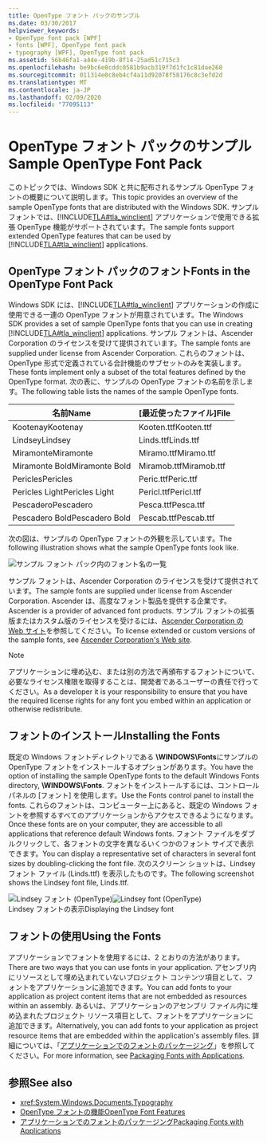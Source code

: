 ```yaml
---
title: OpenType フォント パックのサンプル
ms.date: 03/30/2017
helpviewer_keywords:
- OpenType font pack [WPF]
- fonts [WPF], OpenType font pack
- typography [WPF], OpenType font pack
ms.assetid: 56b46fa1-a44e-419b-8f14-25ad51c715c3
ms.openlocfilehash: be9bc6e0cddc0581b9acb319f7d1fc1c81dae268
ms.sourcegitcommit: 011314e0c8eb4cf4a11d92078f58176c8c3efd2d
ms.translationtype: MT
ms.contentlocale: ja-JP
ms.lasthandoff: 02/09/2020
ms.locfileid: "77095113"
---
```

# <a name="sample-opentype-font-pack"></a><span data-ttu-id="50e3d-102">OpenType フォント パックのサンプル</span><span class="sxs-lookup"><span data-stu-id="50e3d-102">Sample OpenType Font Pack</span></span>
<span data-ttu-id="50e3d-103">このトピックでは、Windows SDK と共に配布されるサンプル OpenType フォントの概要について説明します。</span><span class="sxs-lookup"><span data-stu-id="50e3d-103">This topic provides an overview of the sample OpenType fonts that are distributed with the Windows SDK.</span></span> <span data-ttu-id="50e3d-104">サンプルフォントでは、[!INCLUDE[TLA#tla_winclient](../../../../includes/tlasharptla-winclient-md.md)] アプリケーションで使用できる拡張 OpenType 機能がサポートされています。</span><span class="sxs-lookup"><span data-stu-id="50e3d-104">The sample fonts support extended OpenType features that can be used by [!INCLUDE[TLA#tla_winclient](../../../../includes/tlasharptla-winclient-md.md)] applications.</span></span>  

<a name="overview"></a>   
## <a name="fonts-in-the-opentype-font-pack"></a><span data-ttu-id="50e3d-105">OpenType フォント パックのフォント</span><span class="sxs-lookup"><span data-stu-id="50e3d-105">Fonts in the OpenType Font Pack</span></span>  
 <span data-ttu-id="50e3d-106">Windows SDK には、[!INCLUDE[TLA#tla_winclient](../../../../includes/tlasharptla-winclient-md.md)] アプリケーションの作成に使用できる一連の OpenType フォントが用意されています。</span><span class="sxs-lookup"><span data-stu-id="50e3d-106">The Windows SDK provides a set of sample OpenType fonts that you can use in creating [!INCLUDE[TLA#tla_winclient](../../../../includes/tlasharptla-winclient-md.md)] applications.</span></span> <span data-ttu-id="50e3d-107">サンプル フォントは、Ascender Corporation のライセンスを受けて提供されています。</span><span class="sxs-lookup"><span data-stu-id="50e3d-107">The sample fonts are supplied under license from Ascender Corporation.</span></span> <span data-ttu-id="50e3d-108">これらのフォントは、OpenType 形式で定義されている合計機能のサブセットのみを実装します。</span><span class="sxs-lookup"><span data-stu-id="50e3d-108">These fonts implement only a subset of the total features defined by the OpenType format.</span></span> <span data-ttu-id="50e3d-109">次の表に、サンプルの OpenType フォントの名前を示します。</span><span class="sxs-lookup"><span data-stu-id="50e3d-109">The following table lists the names of the sample OpenType fonts.</span></span>  
  
|<span data-ttu-id="50e3d-110">**名前**</span><span class="sxs-lookup"><span data-stu-id="50e3d-110">**Name**</span></span>|<span data-ttu-id="50e3d-111">**[最近使ったファイル]**</span><span class="sxs-lookup"><span data-stu-id="50e3d-111">**File**</span></span>|  
|--------------|--------------|  
|<span data-ttu-id="50e3d-112">Kootenay</span><span class="sxs-lookup"><span data-stu-id="50e3d-112">Kootenay</span></span>|<span data-ttu-id="50e3d-113">Kooten.ttf</span><span class="sxs-lookup"><span data-stu-id="50e3d-113">Kooten.ttf</span></span>|  
|<span data-ttu-id="50e3d-114">Lindsey</span><span class="sxs-lookup"><span data-stu-id="50e3d-114">Lindsey</span></span>|<span data-ttu-id="50e3d-115">Linds.ttf</span><span class="sxs-lookup"><span data-stu-id="50e3d-115">Linds.ttf</span></span>|  
|<span data-ttu-id="50e3d-116">Miramonte</span><span class="sxs-lookup"><span data-stu-id="50e3d-116">Miramonte</span></span>|<span data-ttu-id="50e3d-117">Miramo.ttf</span><span class="sxs-lookup"><span data-stu-id="50e3d-117">Miramo.ttf</span></span>|  
|<span data-ttu-id="50e3d-118">Miramonte Bold</span><span class="sxs-lookup"><span data-stu-id="50e3d-118">Miramonte Bold</span></span>|<span data-ttu-id="50e3d-119">Miramob.ttf</span><span class="sxs-lookup"><span data-stu-id="50e3d-119">Miramob.ttf</span></span>|  
|<span data-ttu-id="50e3d-120">Pericles</span><span class="sxs-lookup"><span data-stu-id="50e3d-120">Pericles</span></span>|<span data-ttu-id="50e3d-121">Peric.ttf</span><span class="sxs-lookup"><span data-stu-id="50e3d-121">Peric.ttf</span></span>|  
|<span data-ttu-id="50e3d-122">Pericles Light</span><span class="sxs-lookup"><span data-stu-id="50e3d-122">Pericles Light</span></span>|<span data-ttu-id="50e3d-123">Pericl.ttf</span><span class="sxs-lookup"><span data-stu-id="50e3d-123">Pericl.ttf</span></span>|  
|<span data-ttu-id="50e3d-124">Pescadero</span><span class="sxs-lookup"><span data-stu-id="50e3d-124">Pescadero</span></span>|<span data-ttu-id="50e3d-125">Pesca.ttf</span><span class="sxs-lookup"><span data-stu-id="50e3d-125">Pesca.ttf</span></span>|  
|<span data-ttu-id="50e3d-126">Pescadero Bold</span><span class="sxs-lookup"><span data-stu-id="50e3d-126">Pescadero Bold</span></span>|<span data-ttu-id="50e3d-127">Pescab.ttf</span><span class="sxs-lookup"><span data-stu-id="50e3d-127">Pescab.ttf</span></span>|  
  
 <span data-ttu-id="50e3d-128">次の図は、サンプルの OpenType フォントの外観を示しています。</span><span class="sxs-lookup"><span data-stu-id="50e3d-128">The following illustration shows what the sample OpenType fonts look like.</span></span>  
  
 ![サンプル フォント パック内のフォント名の一覧](./media/sample-opentype-font-pack/font-names-sample-pack.gif)  
  
 <span data-ttu-id="50e3d-130">サンプル フォントは、Ascender Corporation のライセンスを受けて提供されています。</span><span class="sxs-lookup"><span data-stu-id="50e3d-130">The sample fonts are supplied under license from Ascender Corporation.</span></span> <span data-ttu-id="50e3d-131">Ascender は、高度なフォント製品を提供する企業です。</span><span class="sxs-lookup"><span data-stu-id="50e3d-131">Ascender is a provider of advanced font products.</span></span> <span data-ttu-id="50e3d-132">サンプル フォントの拡張版またはカスタム版のライセンスを受けるには、[Ascender Corporation の Web サイト](https://www.monotype.com/)を参照してください。</span><span class="sxs-lookup"><span data-stu-id="50e3d-132">To license extended or custom versions of the sample fonts, see [Ascender Corporation's Web site](https://www.monotype.com/).</span></span>  
  
> [!NOTE]
> <span data-ttu-id="50e3d-133">アプリケーションに埋め込む、または別の方法で再頒布するフォントについて、必要なライセンス権限を取得することは、開発者であるユーザーの責任で行ってください。</span><span class="sxs-lookup"><span data-stu-id="50e3d-133">As a developer it is your responsibility to ensure that you have the required license rights for any font you embed within an application or otherwise redistribute.</span></span>  
  
<a name="installing_the_fonts"></a>   
## <a name="installing-the-fonts"></a><span data-ttu-id="50e3d-134">フォントのインストール</span><span class="sxs-lookup"><span data-stu-id="50e3d-134">Installing the Fonts</span></span>  
 <span data-ttu-id="50e3d-135">既定の Windows フォントディレクトリである **\WINDOWS\Fonts**にサンプルの OpenType フォントをインストールするオプションがあります。</span><span class="sxs-lookup"><span data-stu-id="50e3d-135">You have the option of installing the sample OpenType fonts to the default Windows Fonts directory, **\WINDOWS\Fonts**.</span></span> <span data-ttu-id="50e3d-136">フォントをインストールするには、コントロール パネルの [フォント] を使用します。</span><span class="sxs-lookup"><span data-stu-id="50e3d-136">Use the Fonts control panel to install the fonts.</span></span> <span data-ttu-id="50e3d-137">これらのフォントは、コンピューター上にあると、既定の Windows フォントを参照するすべてのアプリケーションからアクセスできるようになります。</span><span class="sxs-lookup"><span data-stu-id="50e3d-137">Once these fonts are on your computer, they are accessible to all applications that reference default Windows fonts.</span></span> <span data-ttu-id="50e3d-138">フォント ファイルをダブルクリックして、各フォントの文字を異なるいくつかのフォント サイズで表示できます。</span><span class="sxs-lookup"><span data-stu-id="50e3d-138">You can display a representative set of characters in several font sizes by doubling-clicking the font file.</span></span> <span data-ttu-id="50e3d-139">次のスクリーン ショットは、Lindsey フォント ファイル (Linds.ttf) を表示したものです。</span><span class="sxs-lookup"><span data-stu-id="50e3d-139">The following screenshot shows the Lindsey font file, Linds.ttf.</span></span>  
  
 <span data-ttu-id="50e3d-140">![Lindsey フォント &#40;OpenType&#41;](./media/typographyinwpf-04.png "TypographyInWPF_04")</span><span class="sxs-lookup"><span data-stu-id="50e3d-140">![Lindsey font &#40;OpenType&#41;](./media/typographyinwpf-04.png "TypographyInWPF_04")</span></span>  
<span data-ttu-id="50e3d-141">Lindsey フォントの表示</span><span class="sxs-lookup"><span data-stu-id="50e3d-141">Displaying the Lindsey font</span></span>  
  
<a name="using_the_fonts"></a>   
## <a name="using-the-fonts"></a><span data-ttu-id="50e3d-142">フォントの使用</span><span class="sxs-lookup"><span data-stu-id="50e3d-142">Using the Fonts</span></span>  
 <span data-ttu-id="50e3d-143">アプリケーションでフォントを使用するには、2 とおりの方法があります。</span><span class="sxs-lookup"><span data-stu-id="50e3d-143">There are two ways that you can use fonts in your application.</span></span> <span data-ttu-id="50e3d-144">アセンブリ内にリソースとして埋め込まれていないプロジェクト コンテンツ項目として、フォントをアプリケーションに追加できます。</span><span class="sxs-lookup"><span data-stu-id="50e3d-144">You can add fonts to your application as project content items that are not embedded as resources within an assembly.</span></span> <span data-ttu-id="50e3d-145">あるいは、アプリケーションのアセンブリ ファイル内に埋め込まれたプロジェクト リソース項目として、フォントをアプリケーションに追加できます。</span><span class="sxs-lookup"><span data-stu-id="50e3d-145">Alternatively, you can add fonts to your application as project resource items that are embedded within the application's assembly files.</span></span> <span data-ttu-id="50e3d-146">詳細については、「[アプリケーションでのフォントのパッケージング](packaging-fonts-with-applications.md)」を参照してください。</span><span class="sxs-lookup"><span data-stu-id="50e3d-146">For more information, see [Packaging Fonts with Applications](packaging-fonts-with-applications.md).</span></span>  
  
## <a name="see-also"></a><span data-ttu-id="50e3d-147">参照</span><span class="sxs-lookup"><span data-stu-id="50e3d-147">See also</span></span>

- <xref:System.Windows.Documents.Typography>
- [<span data-ttu-id="50e3d-148">OpenType フォントの機能</span><span class="sxs-lookup"><span data-stu-id="50e3d-148">OpenType Font Features</span></span>](opentype-font-features.md)
- [<span data-ttu-id="50e3d-149">アプリケーションでのフォントのパッケージング</span><span class="sxs-lookup"><span data-stu-id="50e3d-149">Packaging Fonts with Applications</span></span>](packaging-fonts-with-applications.md)
